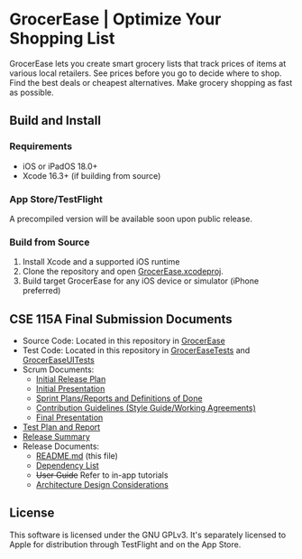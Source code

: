# GrocerEase | Optimize Your Shopping List
GrocerEase lets you create smart grocery lists that track prices of items at various local retailers. See prices before you go to decide where to shop. Find the best deals or cheapest alternatives. Make grocery shopping as fast as possible.  

## Build and Install 
### Requirements
- iOS or iPadOS 18.0+
- Xcode 16.3+ (if building from source)

### App Store/TestFlight
A precompiled version will be available soon upon public release.  

### Build from Source
1. Install Xcode and a supported iOS runtime
2. Clone the repository and open [GrocerEase.xcodeproj](/GrocerEase.xcodeproj/).
3. Build target GrocerEase for any iOS device or simulator (iPhone preferred)

## CSE 115A Final Submission Documents
- Source Code: Located in this repository in [GrocerEase](/GrocerEase/)
- Test Code: Located in this repository in [GrocerEaseTests](/GrocerEaseTests/) and [GrocerEaseUITests](/GrocerEaseUITests/)
- Scrum Documents:
  - [Initial Release Plan](https://docs.google.com/document/d/1aFipaJhgpZzLfbcvfNF3Tjr4o0FbuxD93LRcYwDDx2g/)
  - [Initial Presentation](https://docs.google.com/presentation/d/1FCvCydDpRywvkFSoxxPx7ubsZva4ZnF2WXaF3ItRHvM/)
  - [Sprint Plans/Reports and Definitions of Done](https://docs.google.com/document/d/1otppjBPj2sJRv_HozeUsrXeE02fsSP7swfJohjOz9ls/)
  - [Contribution Guidelines (Style Guide/Working Agreements)](https://docs.google.com/document/d/1Qc6t9jjBdOnFqplxLk24LDiyFGZnWRivqjRIz3IBCv8/)
  - [Final Presentation](https://docs.google.com/presentation/d/1d3YQJNgpAsnkv9DqGApwtSE8EqbuOxeBaiqLnCnd_uw/)
- [Test Plan and Report](https://docs.google.com/document/d/1HMlLOY58aKG5Db7CM43x1T3kpgBhP8vdLIleisRIzxg/edit?tab=t.0#heading=h.nd9779ifuk39)
- [Release Summary](https://docs.google.com/document/d/1Iw2ADxYldMej4Sfl4iLJT5Urq74lY2eK1SitoZyaOm8/)
- Release Documents:
  - [README.md](/README.md) (this file)
  - [Dependency List](https://docs.google.com/document/d/1HBO718M6yi_7tWAeaAzhqbwE2rqL6ytxNKRal-ex2AA/)
  - ~~User Guide~~ Refer to in-app tutorials
  - [Architecture Design Considerations](https://docs.google.com/document/d/1Q8ayj9w0NozvH59YdV7C3sXPfIP6tw3UhksvVRtoR5k/)

## License
This software is licensed under the GNU GPLv3. It's separately licensed to Apple for distribution through TestFlight and on the App Store.